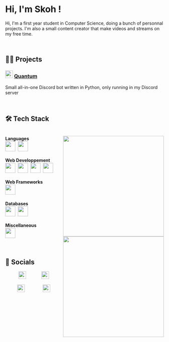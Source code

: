 # Hi, I'm Skoh !
Hi, I'm a first year student in Computer Science, doing a bunch of personnal projects. I'm also a small content creator that make videos and streams on my free time.


<br>


## 👨‍💻 Projects


### <a href="https://github.com/SkohTV/Quantum-bot" text-decoration="none"><img src="https://cdn.discordapp.com/avatars/1033842126334742659/5235b0f44210455555f1685cac3580b9.png?size=1024" width="24px"/></a>&nbsp;[Quantum](https://github.com/SkohTV/Quantum-bot)&nbsp;<a href="https://github.com/SkohTV/Quantum-bot" text-decoration="none"><img alt="" src ="https://skillicons.dev/icons?i=python,mongodb,redis" height="16px"></a>
Small all-in-one Discord bot written in Python, only running in my Discord server


<br>


## 🛠 Tech Stack



<p align=center><div><br>
		<a href="#"><img align=right width=320 src=https://github-readme-stats.vercel.app/api/top-langs/?username=SkohTV&langs_count=8&theme=onedark&layout=compact&hide_border=true&count_private=true></a>
	<b>Languages</b><br>
	<a href="https://www.python.org" target="_blank" rel="noreferrer"><img alt="" src ="https://skillicons.dev/icons?i=python" height="32px"></a>&nbsp;
	<a href="https://www.cprogramming.com" target="_blank" rel="noreferrer"><img alt="" src ="https://skillicons.dev/icons?i=c" height="32px"></a>&nbsp;
	<!--<a href="https://www.cplusplus.com" target="_blank" rel="noreferrer"><img alt="" src ="https://skillicons.dev/icons?i=cpp" height="32px"></a>&nbsp;-->
	<!--<a href="https://www.rust-lang.org" target="_blank" rel="noreferrer"><img alt="" src ="https://skillicons.dev/icons?i=rust" height="32px"></a>-->
	<!--<a href="https://www.java.com" target="_blank" rel="noreferrer"><img alt="" src ="https://skillicons.dev/icons?i=java" height="32px"></a>&nbsp;-->
	<!--<a href="https://elixir-lang.org" target="_blank" rel="noreferrer"><img alt="" src ="https://skillicons.dev/icons?i=elixir" height="32px"></a>&nbsp;-->
	<!--<a href="https://clojure.org" target="_blank" rel="noreferrer"><img alt="" src ="https://skillicons.dev/icons?i=clojure" height="32px"></a>&nbsp;-->
	<!--<a href="https://go.dev" target="_blank" rel="noreferrer"><img alt="" src ="https://skillicons.dev/icons?i=go" height="32px"></a>-->
<br><br><b>Web Developpement</b><br>
	<a href="https://developer.mozilla.org/en-US/docs/Web/HTML" target="_blank" rel="noreferrer"><img alt="" src ="https://skillicons.dev/icons?i=html" height="32px"></a>&nbsp;
	<a href="https://developer.mozilla.org/en-US/docs/Web/CSS/" target="_blank" rel="noreferrer"><img alt="" src ="https://skillicons.dev/icons?i=css" height="32px"></a>&nbsp;
	<a href="https://developer.mozilla.org/en-US/docs/Web/JavaScript/" target="_blank" rel="noreferrer"><img alt="" src ="https://skillicons.dev/icons?i=js" height="32px"></a>&nbsp;
	<!--<a href="https://www.php.net" target="_blank" rel="noreferrer"><img alt="" src ="https://skillicons.dev/icons?i=php" height="32px"></a>&nbsp;-->
	<a href="https://sass-lang.com" target="_blank" rel="noreferrer"><img alt="" src ="https://skillicons.dev/icons?i=sass" height="32px"></a>&nbsp;
	<!--<a href="https://www.typescriptlang.org" target="_blank" rel="noreferrer"><img alt="" src ="https://skillicons.dev/icons?i=ts" height="32px"></a>-->
<br><br><b>Web Frameworks</b><br>
	<a href="https://nodejs.org" target="_blank" rel="noreferrer"><img alt="" src ="https://skillicons.dev/icons?i=nodejs" height="32px"></a>&nbsp;
	<!--<a href="https://nextjs.org" target="_blank" rel="noreferrer"><img alt="" src ="https://skillicons.dev/icons?i=next" height="32px"></a>&nbsp;-->
	<!--<a href="https://laravel.com" target="_blank" rel="noreferrer"><img alt="" src ="https://skillicons.dev/icons?i=laravel" height="32px"></a>&nbsp;-->
	<!--<a href="https://tailwindcss.com" target="_blank" rel="noreferrer"><img alt="" src ="https://skillicons.dev/icons?i=tailwind" height="32px"></a>-->
		<br><a href="#"><img width=320 align=right src="https://github-profile-trophy.vercel.app/?username=skohTV&row=2&column=3&theme=onedark&no-frame=true"></a>
<br><b>Databases</b><br>
	<a href="https://www.mongodb.com" target="_blank" rel="noreferrer"><img alt="" src ="https://skillicons.dev/icons?i=mongodb" height="32px"></a>&nbsp;
	<!--<a href="https://www.postgresql.org" target="_blank" rel="noreferrer"><img alt="" src ="https://skillicons.dev/icons?i=postgresql" height="32px"></a>&nbsp;-->
	<a href="https://redis.io" target="_blank" rel="noreferrer"><img alt="" src ="https://skillicons.dev/icons?i=redis" height="32px"></a>&nbsp;
	<!--<a href="https://firebase.google.com" target="_blank" rel="noreferrer"><img alt="" src ="https://skillicons.dev/icons?i=firebase" height="32px"></a>&nbsp;	-->
	<!--<a href="https://aws.amazon.com" target="_blank" rel="noreferrer"><img alt="" src ="https://skillicons.dev/icons?i=aws" height="32px"></a>&nbsp;-->
	<!--<a href="https://cloud.google.com" target="_blank" rel="noreferrer"><img alt="" src ="https://skillicons.dev/icons?i=googlecloud" height="32px"></a>&nbsp;-->
	<!--<a href="https://azure.microsoft.com" target="_blank" rel="noreferrer"><img alt="" src ="https://skillicons.dev/icons?i=azure" height="32px"></a>-->
<br><br><b>Miscellaneous</b><br>
	<!--<a href="https://www.linux.org" target="_blank" rel="noreferrer"><img alt="" src ="https://skillicons.dev/icons?i=linux" height="32px"></a>&nbsp;-->
	<a href="https://www.gnu.org/software/bash/" target="_blank" rel="noreferrer"><img alt="" src ="https://skillicons.dev/icons?i=bash" height="32px"></a>&nbsp;
	<!--<a href="https://docs.microsoft.com/en-us/powershell/" target="_blank" rel="noreferrer"><img alt="" src ="https://skillicons.dev/icons?i=powershell" height="32px"></a>&nbsp;-->
	<!--<a href="https://git-scm.com" target="_blank" rel="noreferrer"><img alt="" src ="https://skillicons.dev/icons?i=git" height="32px"></a>&nbsp;-->
	<!--<a href="https://www.docker.com" target="_blank" rel="noreferrer"><img alt="" src ="https://skillicons.dev/icons?i=docker" height="32px"></a>-->
<br><div></p><br>





## 🔮 Socials

<p align="center">
	<a href="#"><img src="https://emojipedia-us.s3.amazonaws.com/source/skype/289/laptop_1f4bb.png" width="24px"></a>
	<span>ㅤ</span>
	<a href="https://github.com/SkohTV" target="_blank"><img alt="" src="https://img.shields.io/badge/Github-%23000000.svg?logo=Github&logoColor=white" style="vertical-align:center"/></a>
	<a href="https://www.linkedin.com/in/noé-lorret-despret-b5631926b/" target="_blank"><img alt="" src="https://img.shields.io/badge/LinkedIn-%230077B5.svg?logo=linkedin&logoColor=white" style="vertical-align:center"/></a>
	<a href="https://www.hackerrank.com/Skoh_" target="_blank"><img alt="" src="https://img.shields.io/badge/HackerRank-%232EC866.svg?logo=HackerRank&logoColor=white" style="vertical-align:center"/></a>
	<span>ㅤ</span>
	<a href="#"><img src="https://emojipedia-us.s3.amazonaws.com/source/skype/289/laptop_1f4bb.png" width="24px"></a>
</p>

<p align="center">
	<a href="#"><img src="https://emojipedia-us.s3.amazonaws.com/source/skype/289/movie-camera_1f3a5.png" width="24px"></a>
	<span>ㅤ</span>
	<a href="https://youtube.com/@Skoh" target="_blank" rel="noreferrer"><img alt="" src="https://img.shields.io/badge/YouTube-%23FF0000.svg?logo=YouTube&logoColor=white" style="vertical-align:center"/></a>
	<a href="https://discord.gg/G8hrncZ" target="_blank" rel="noreferrer"><img alt="" src="https://img.shields.io/badge/Discord-%237289DA.svg?logo=Discord&logoColor=white" style="vertical-align:center"/></a>
	<a href="https://twitter.com/SkohTV" target="_blank" rel="noreferrer"><img alt="" src="https://img.shields.io/badge/Twitter-%231DA1F2.svg?logo=Twitter&logoColor=white" style="vertical-align:center"/></a>
	<a href="https://instagram.com/SkohTV" target="_blank" rel="noreferrer"><img alt="" src="https://img.shields.io/badge/Instagram-%23E4405F.svg?logo=Instagram&logoColor=white" style="vertical-align:center"/></a>
	<a href="https://tiktok.com/@skohtv" target="_blank" rel="noreferrer"><img alt="" src="https://img.shields.io/badge/TikTok-%23000000.svg?logo=TikTok&logoColor=white" style="vertical-align:center"/></a>
	<span>ㅤ</span>
	<a href="#"><img src="https://emojipedia-us.s3.amazonaws.com/source/skype/289/movie-camera_1f3a5.png" width="24px"></a>
</p>



<!-- 



	For links to tech stacks icon : https://skillicons.dev
	For links to tech stacks url : https://rahuldkjain.github.io/gh-profile-readme-generator/
	For pannels : https://gprm.itsvg.in



-->
